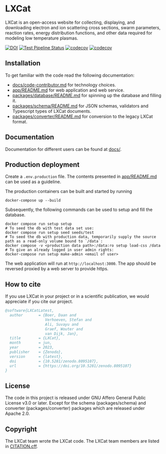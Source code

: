 <!--
SPDX-FileCopyrightText: LXCat team

SPDX-License-Identifier: AGPL-3.0-or-later
-->

# LXCat

LXCat is an open-access website for collecting, displaying, and downloading
electron and ion scattering cross sections, swarm parameters, reaction rates,
energy distribution functions, and other data required for modeling low
temperature plasmas.

[![DOI](https://zenodo.org/badge/DOI/10.5281/zenodo.8095107.svg)](https://doi.org/10.5281/zenodo.8095107)
[![Test Pipeline Status](https://github.com/LXCat-project/LXCat/actions/workflows/test.yml/badge.svg?branch=main)](https://github.com/LXCat-project/LXCat/actions/workflows/test.yml)
[![codecov](https://codecov.io/gh/LXCat-project/LXCat/graph/badge.svg?flag=schema)](https://codecov.io/gh/LXCat-project/LXCat?flags[0]=schema)
[![codecov](https://codecov.io/gh/LXCat-project/LXCat/graph/badge.svg?flag=database)](https://codecov.io/gh/LXCat-project/LXCat?flags[0]=database)

## Installation

To get familiar with the code read the following documentation:

- [docs/code-contributor.md](docs/code-contributor.md) for technology choices.
- [app/README.md](app/README.md) for web application and web service.
- [packages/database/README.md](packages/database/README.md) for spinning up the
  database and filling it.
- [packages/schema/README.md](packages/schema/README.md) for JSON schemas,
  validators and Typescript types of LXCat documents.
- [packages/converter/README.md](packages/converter/README.md) for conversion to
  the legacy LXCat format.

## Documentation

Documentation for different users can be found at [docs/](docs/).

## Production deployment

Create a `.env.production` file. The contents presented in [app/README.md](app/README.md) can be used as a guideline.

The production containers can be built and started by running

```shell
docker-compose up --build
```

Subsequently, the following commands can be used to setup and fill the database.

```shell
docker compose run setup setup
# To seed the db with test data set use:
docker compose run setup seed seeds/test
# To seed the db with production data, temporarily supply the source path as a read-only volume bound to `/data`:
docker compose -v <production data path>:/data:ro setup load-css /data
# To give an already logged in user admin rights:
docker-compose run setup make-admin <email of user>
```

The web application will run at `http://localhost:3000`. The app should be reversed
proxied by a web server to provide https.

## How to cite

If you use LXCat in your project or in a scientific publication, we would
appreciate if you cite our project.

```bibtex
@software{LXCatLatest,
  author       = {Boer, Daan and
                  Verhoeven, Stefan and
                  Ali, Suvayu and
                  Graef, Wouter and
                  van Dijk, Jan},  
  title        = {LXCat},
  month        = jun,
  year         = 2023,
  publisher    = {Zenodo},
  version      = {latest},
  doi          = {10.5281/zenodo.8095107},
  url          = {https://doi.org/10.5281/zenodo.8095107}
}
```

## License

The code in this project is released under GNU Affero General Public License
v3.0 or later. Except for the schema (packages/schema) and converter
(packages/converter) packages which are released under Apache 2.0.

## Copyright

The LXCat team wrote the LXCat code. The LXCat team members are listed in
[CITATION.cff](CITATION.cff).
